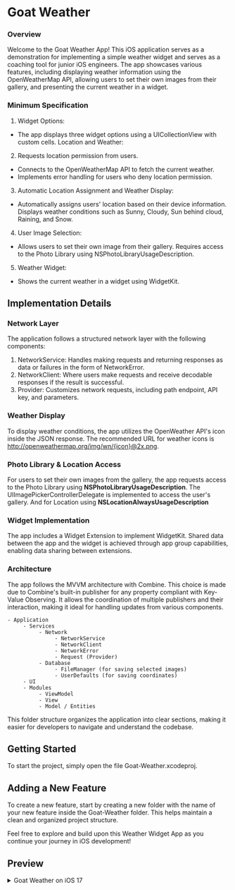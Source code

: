 # Goat Weather
### Overview
Welcome to the Goat Weather App! This iOS application serves as a demonstration for implementing a simple weather widget and serves as a coaching tool for junior iOS engineers. The app showcases various features, including displaying weather information using the OpenWeatherMap API, allowing users to set their own images from their gallery, and presenting the current weather in a widget.

### Minimum Specification
1. Widget Options:
- The app displays three widget options using a UICollectionView with custom cells.
Location and Weather:

2. Requests location permission from users.
- Connects to the OpenWeatherMap API to fetch the current weather.
- Implements error handling for users who deny location permission.

3. Automatic Location Assignment and Weather Display:
- Automatically assigns users' location based on their device information.
Displays weather conditions such as Sunny, Cloudy, Sun behind cloud, Raining, and Snow.
4. User Image Selection:
- Allows users to set their own image from their gallery.
Requires access to the Photo Library using NSPhotoLibraryUsageDescription.
5. Weather Widget:
- Shows the current weather in a widget using WidgetKit.

## Implementation Details
### Network Layer
The application follows a structured network layer with the following components:

1. NetworkService: Handles making requests and returning responses as data or failures in the form of NetworkError.
2. NetworkClient: Where users make requests and receive decodable responses if the result is successful.
3. Provider: Customizes network requests, including path endpoint, API key, and parameters.

### Weather Display
To display weather conditions, the app utilizes the OpenWeather API's icon inside the JSON response. The recommended URL for weather icons is http://openweathermap.org/img/wn/{icon}@2x.png.

### Photo Library & Location Access
For users to set their own images from the gallery, the app requests access to the Photo Library using **NSPhotoLibraryUsageDescription**. The UIImagePickerControllerDelegate is implemented to access the user's gallery. And for Location using **NSLocationAlwaysUsageDescription**

### Widget Implementation
The app includes a Widget Extension to implement WidgetKit. Shared data between the app and the widget is achieved through app group capabilities, enabling data sharing between extensions.

### Architecture
The app follows the MVVM architecture with Combine. This choice is made due to Combine's built-in publisher for any property compliant with Key-Value Observing. It allows the coordination of multiple publishers and their interaction, making it ideal for handling updates from various components.

```
- Application
     - Services
          - Network
               - NetworkService
               - NetworkClient
               - NetworkError
               - Request (Provider)
          - Database
               - FileManager (for saving selected images)
               - UserDefaults (for saving coordinates)
     - UI
     - Modules 
          - ViewModel
          - View
          - Model / Entities

```


This folder structure organizes the application into clear sections, making it easier for developers to navigate and understand the codebase.

## Getting Started
To start the project, simply open the file Goat-Weather.xcodeproj.

## Adding a New Feature
To create a new feature, start by creating a new folder with the name of your new feature inside the Goat-Weather folder. This helps maintain a clean and organized project structure.

Feel free to explore and build upon this Weather Widget App as you continue your journey in iOS development!


## Preview

<details>
  <summary>Goat Weather on iOS 17</summary>
  ![app](./preview.gif)

</details>
